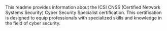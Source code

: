 This readme provides information about the ICSI CNSS (Certified Network Systems Security) Cyber Security Specialist certification. This certification is designed to equip professionals with specialized skills and knowledge in the field of cyber security.
